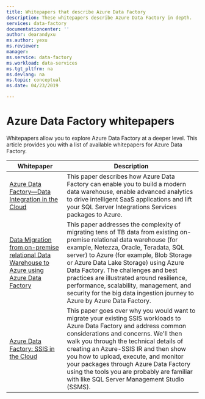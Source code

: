 ```yaml
---
title: Whitepapers that describe Azure Data Factory
description: These whitepapers describe Azure Data Factory in depth.
services: data-factory
documentationcenter: ''
author: dearandyxu
ms.author: yexu
ms.reviewer: 
manager: 
ms.service: data-factory
ms.workload: data-services
ms.tgt_pltfrm: na
ms.devlang: na
ms.topic: conceptual
ms.date: 04/23/2019

---
```


# Azure Data Factory whitepapers 

Whitepapers allow you to explore Azure Data Factory at a deeper level. This article provides you with a list of available whitepapers for Azure Data Factory.

| **Whitepaper** | **Description** |
| --- | --- |
|[Azure Data Factory—Data Integration in the Cloud](https://azure.microsoft.com/mediahandler/files/resourcefiles/azure-data-factory-data-integration-in-the-cloud/Azure_Data_Factory_Data_Integration_in_the_Cloud.pdf) | This paper describes how Azure Data Factory can enable you to build a modern data warehouse, enable advanced analytics to drive intelligent SaaS applications and lift your SQL Server Integrations Services packages to Azure.|
|[Data Migration from on-premise relational Data Warehouse to Azure using Azure Data Factory](https://azure.microsoft.com/mediahandler/files/resourcefiles/data-migration-from-on-premise-relational-data-warehouse-to-azure-data-lake-using-azure-data-factory/Data_migration_from_on-prem_RDW_to_ADLS_using_ADF.pdf) | This paper addresses the complexity of migrating tens of TB data from existing on-premise relational data warehouse (for example, Netezza, Oracle, Teradata, SQL server) to Azure (for example, Blob Storage or Azure Data Lake Storage) using Azure Data Factory. The challenges and best practices are illustrated around resilience, performance, scalability, management, and security for the big data ingestion journey to Azure by Azure Data Factory. |
|[Azure Data Factory: SSIS in the Cloud](https://azure.microsoft.com/mediahandler/files/resourcefiles/azure-data-factory-ssis-in-the-cloud/Azure_Data_Factory_SSIS_in_the_Cloud.pdf)| This paper goes over why you would want to migrate your existing SSIS workloads to Azure Data Factory and address common considerations and concerns. We'll then walk you through the technical details of creating an Azure-SSIS IR and then show you how to upload, execute, and monitor your packages through Azure Data Factory using the tools you are probably are familiar with like SQL Server Management Studio (SSMS). |

